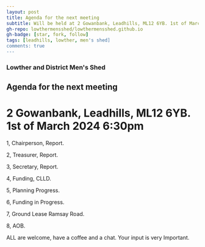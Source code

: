 ```yaml
---
layout: post
title: Agenda for the next meeting
subtitle: Will be held at 2 Gowanbank, Leadhills, ML12 6YB. 1st of March 2024 6:30pm
gh-repo: lowthermensshed/lowthermensshed.github.io
gh-badge: [star, fork, follow]
tags: [leadhills, lowther, men's shed]
comments: true
---
```

### Lowther and District Men's Shed

## Agenda for the next meeting

# 2 Gowanbank, Leadhills, ML12 6YB. 1st of March 2024 6:30pm

1, Chairperson, Report. 

2, Treasurer, Report. 

3, Secretary, Report. 

4, Funding, CLLD. 

5, Planning Progress. 

6, Funding in Progress. 

7, Ground Lease Ramsay Road. 

8, AOB. 

ALL are welcome, have a coffee and a chat. Your input is very Important. 
